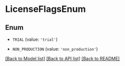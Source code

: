 # LicenseFlagsEnum


## Enum

* `TRIAL` (value: `'trial'`)

* `NON_PRODUCTION` (value: `'non_production'`)

[[Back to Model list]](../README.md#documentation-for-models) [[Back to API list]](../README.md#documentation-for-api-endpoints) [[Back to README]](../README.md)


